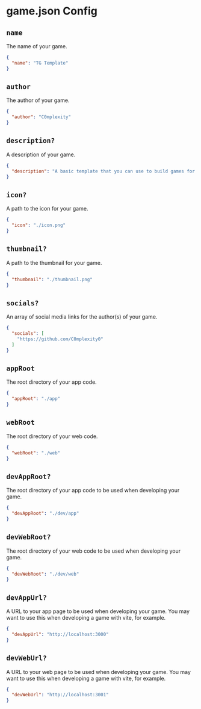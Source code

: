 # game.json Config

## ``name`` <Badge type="info" text="string" />
The name of your game.

```json
{
  "name": "TG Template"
}
```

## ``author`` <Badge type="info" text="string" />
The author of your game.

```json
{
  "author": "C0mplexity"
}
```

## ``description?`` <Badge type="info" text="string" />
A description of your game.

```json
{
  "description": "A basic template that you can use to build games for Tiny Games."
}
```

## ``icon?`` <Badge type="info" text="string" />
A path to the icon for your game.

```json
{
  "icon": "./icon.png"
}
```

## ``thumbnail?`` <Badge type="info" text="string" />
A path to the thumbnail for your game.

```json
{
  "thumbnail": "./thumbnail.png"
}
```

## ``socials?`` <Badge type="info" text="string[]" />
An array of social media links for the author(s) of your game.

```json
{
  "socials": [
    "https://github.com/C0mplexity0"
  ]
}
```

## ``appRoot`` <Badge type="info" text="string" />
The root directory of your app code.

```json
{
  "appRoot": "./app"
}
```

## ``webRoot`` <Badge type="info" text="string" />
The root directory of your web code.

```json
{
  "webRoot": "./web"
}
```

## ``devAppRoot?`` <Badge type="info" text="string" />
The root directory of your app code to be used when developing your game.

```json
{
  "devAppRoot": "./dev/app"
}
```

## ``devWebRoot?`` <Badge type="info" text="string" />
The root directory of your web code to be used when developing your game.

```json
{
  "devWebRoot": "./dev/web"
}
```

## ``devAppUrl?`` <Badge type="info" text="string" />
A URL to your app page to be used when developing your game. You may want to use this when developing a game with vite, for example.

```json
{
  "devAppUrl": "http://localhost:3000"
}
```

## ``devWebUrl?`` <Badge type="info" text="string" />
A URL to your web page to be used when developing your game. You may want to use this when developing a game with vite, for example.

```json
{
  "devWebUrl": "http://localhost:3001"
}
```